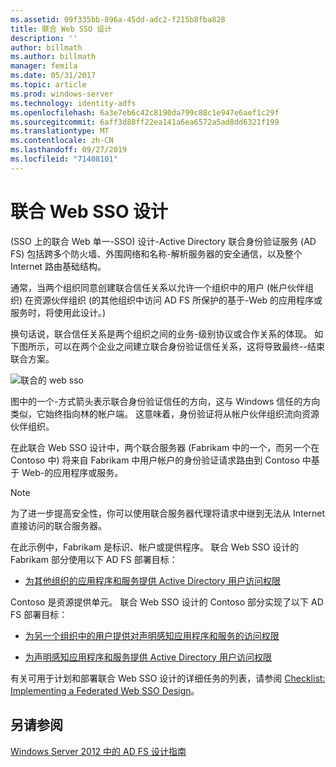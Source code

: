 ```yaml
---
ms.assetid: 09f335bb-896a-45dd-adc2-f215b8fba828
title: 联合 Web SSO 设计
description: ''
author: billmath
ms.author: billmath
manager: femila
ms.date: 05/31/2017
ms.topic: article
ms.prod: windows-server
ms.technology: identity-adfs
ms.openlocfilehash: 6a3e7eb6c42c8190da799c88c1e947e6aef1c29f
ms.sourcegitcommit: 6aff3d88ff22ea141a6ea6572a5ad8dd6321f199
ms.translationtype: MT
ms.contentlocale: zh-CN
ms.lasthandoff: 09/27/2019
ms.locfileid: "71408101"
---
```

# <a name="federated-web-sso-design"></a>联合 Web SSO 设计

\(SSO 上的联合 Web 单一\-SSO\) 设计\-Active Directory 联合身份验证服务 \(AD FS\) 包括跨多个防火墙、外围网络和名称\-解析服务器的安全通信，以及整个 Internet 路由基础结构。  
  
通常，当两个组织同意创建联合信任关系以允许一个组织中的用户 \(帐户伙伴组织\) 在资源伙伴组织 \(的其他组织中访问 AD FS 所保护的基于\-Web 的应用程序或服务时，将使用此设计。\)  
  
换句话说，联合信任关系是两个组织之间的业务\-级别协议或合作关系的体现。 如下图所示，可以在两个企业之间建立联合身份验证信任关系，这将导致最终\-\-结束联合方案。  
  
![联合的 web sso](media/adfs2_FederatedWebSSODesign.gif)  
  
图中的一个\-方式箭头表示联合身份验证信任的方向，这与 Windows 信任的方向类似，它始终指向林的帐户端。 这意味着，身份验证将从帐户伙伴组织流向资源伙伴组织。  
  
在此联合 Web SSO 设计中，两个联合服务器 \(Fabrikam 中的一个，而另一个在 Contoso 中\) 将来自 Fabrikam 中用户帐户的身份验证请求路由到 Contoso 中基于 Web\-的应用程序或服务。  
  
> [!NOTE]  
> 为了进一步提高安全性，你可以使用联合服务器代理将请求中继到无法从 Internet 直接访问的联合服务器。  
  
在此示例中，Fabrikam 是标识、帐户或提供程序。 联合 Web SSO 设计的 Fabrikam 部分使用以下 AD FS 部署目标：  
  
-   [为其他组织的应用程序和服务提供 Active Directory 用户访问权限](Provide-Your-Active-Directory-Users-Access-to-the-Applications-and-Services-of-Other-Organizations.md)  
  
Contoso 是资源提供单元。 联合 Web SSO 设计的 Contoso 部分实现了以下 AD FS 部署目标：  
  
-   [为另一个组织中的用户提供对声明感知应用程序和服务的访问权限](Provide-Users-in-Another-Organization-Access-to-Your-Claims-Aware-Applications-and-Services.md)  
  
-   [为声明感知应用程序和服务提供 Active Directory 用户访问权限](Provide-Your-Active-Directory-Users-Access-to-Your-Claims-Aware-Applications-and-Services.md)  
  
有关可用于计划和部署联合 Web SSO 设计的详细任务的列表，请参阅 [Checklist: Implementing a Federated Web SSO Design](../../ad-fs/deployment/Checklist--Implementing-a-Federated-Web-SSO-Design.md)。  
  
## <a name="see-also"></a>另请参阅
[Windows Server 2012 中的 AD FS 设计指南](AD-FS-Design-Guide-in-Windows-Server-2012.md)
